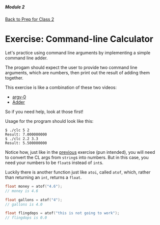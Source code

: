 ##### Module 2
[Back to Prep for Class 2](../../class2-prep#command-line-arguments)
# Exercise: Command-line Calculator

Let's practice using command line arguments by implementing a simple command line adder.

The progam should expect the user to provide two command line arguments, which are numbers, then print out the result of adding them together.

This exercise is like a combination of these two videos:
- <a href="https://www.youtube.com/watch?v=1VbHJz2L6dM&index=2&list=PLhQjrBD2T380sc-fXwl1sviA-twxFduVU" target="_blank">argv-0</a>
- <a href="https://www.youtube.com/watch?v=xmZR2XiwOq4" target="_blank">Adder</a>

So if you need help, look at those first!

Usage for the program should look like this:
```nohighlight
$ ./clc 5 2
Result: 7.000000000
$ ./clc 2.2 3.3
Result: 5.500000000
```

Notice how, just like in the <a href="../previous" target="_blank">previous</a> exercise (pun intended), you will need to convert the CL args from `string`s into numbers. But in this case, you need your numbers to be `float`s instead of `int`s. 

Luckily there is another function just like `atoi`, called `atof`, which, rather than returning an `int`, returns a `float`.

```c
float money = atof("4.6");
// money is 4.6

float gallons = atof("4");
// gallons is 4.0

float flingdops = atof("this is not going to work");
// flingdops is 0.0
```
